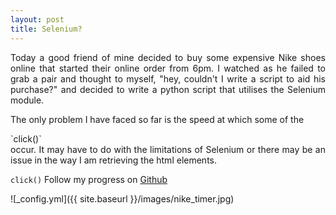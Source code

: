 ```yaml
---
layout: post
title: Selenium?
---
```


<div style="text-align: justify">
Today a good friend of mine decided to buy some expensive Nike shoes online that started their
online order from 6pm. I watched as he failed to grab a pair and thought to myself, "hey, couldn't 
I write a script to aid his purchase?" and decided to write a python script that utilises the 
Selenium module. 

The only problem I have faced so far is the speed at which some of the 
</div>
`click()`
<div style="text-align: justify">occur. It may have to do with the limitations of Selenium or there may be an issue in the way I am retrieving the 
html elements.
</div>

`click()`
Follow my progress on [Github](https://github.com/dichiban/pythSeleniumShoe)


![_config.yml]({{ site.baseurl }}/images/nike_timer.jpg)